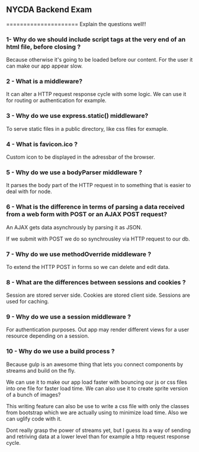 ## NYCDA Backend Exam
=====================
Explain the questions well!!

### 1- Why do we should include script tags at the very end of an html file, before closing </body>?

Because otherwise it's going to be loaded before our content. For the user it can make our app appear slow.

### 2 - What is a middleware?

It can alter a HTTP request response cycle with some logic. We can use it for routing or authentication for example.

### 3 - Why do we use express.static() middleware?

To serve static files in a public directory, like css files for exmaple.

### 4 - What is favicon.ico ?

Custom icon to be displayed in the adressbar of the browser.

### 5 - Why do we use a bodyParser middleware ?
It parses the body part of the HTTP request in to something that is easier to deal with for node.

### 6 - What is the difference in terms of parsing a data received from a web form with POST or an AJAX POST request?

An AJAX gets data asynchrously by parsing it as JSON.

If we submit with POST we do so synchrousley via HTTP request to our db.

### 7 - Why do we use methodOverride middleware ?

To extend the HTTP POST in forms so we can delete and edit data.

### 8 - What are the differences between sessions and cookies ?

Session are stored server side. Cookies are stored client side. Sessions are used for caching.

### 9 - Why do we use a session middleware ?

For authentication purposes. Out app may render different views for a user resource depending on a session.

### 10 - Why do we use a build process ?

Because gulp is an awesome thing that lets you connect components by streams and build on the fly.

We can use it to make our app load faster with bouncing our js or css files into one file for faster load time. We can also use it to create sprite version of a bunch of images?

This writing feature can also be use to write a css file with only the classes from bootstrap which we are actually using to minimize load time. Also we can uglify code with it.  

Dont really grasp the power of streams yet, but I guess its a way of sending and retriving data at a lower level than for example a http request response cycle.
